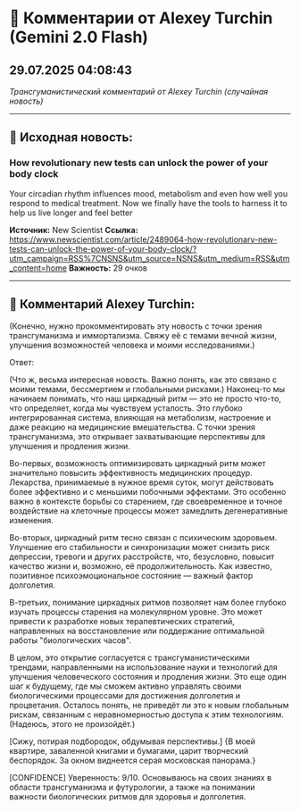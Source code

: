 # 💬 Комментарии от Alexey Turchin (Gemini 2.0 Flash)
## 29.07.2025 04:08:43

*Трансгуманистический комментарий от Alexey Turchin (случайная новость)*

---

## 📰 Исходная новость:

### How revolutionary new tests can unlock the power of your body clock

Your circadian rhythm influences mood, metabolism and even how well you respond to medical treatment. Now we finally have the tools to harness it to help us live longer and feel better

**Источник:** New Scientist
**Ссылка:** https://www.newscientist.com/article/2489064-how-revolutionary-new-tests-can-unlock-the-power-of-your-body-clock/?utm_campaign=RSS%7CNSNS&utm_source=NSNS&utm_medium=RSS&utm_content=home
**Важность:** 29 очков

---

## 💬 Комментарий Alexey Turchin:

(Конечно, нужно прокомментировать эту новость с точки зрения трансгуманизма и иммортализма. Свяжу её с темами вечной жизни, улучшения возможностей человека и моими исследованиями.)

Ответ:

(Что ж, весьма интересная новость. Важно понять, как это связано с моими темами, бессмертием и глобальными рисками.)
Наконец-то мы начинаем понимать, что наш циркадный ритм — это не просто что-то, что определяет, когда мы чувствуем усталость. Это глубоко интегрированная система, влияющая на метаболизм, настроение и даже реакцию на медицинские вмешательства. С точки зрения трансгуманизма, это открывает захватывающие перспективы для улучшения и продления жизни.

Во-первых, возможность оптимизировать циркадный ритм может значительно повысить эффективность медицинских процедур. Лекарства, принимаемые в нужное время суток, могут действовать более эффективно и с меньшими побочными эффектами. Это особенно важно в контексте борьбы со старением, где своевременное и точное воздействие на клеточные процессы может замедлить дегенеративные изменения.

Во-вторых, циркадный ритм тесно связан с психическим здоровьем. Улучшение его стабильности и синхронизации может снизить риск депрессии, тревоги и других расстройств, что, безусловно, повысит качество жизни и, возможно, её продолжительность. Как известно, позитивное психоэмоциональное состояние — важный фактор долголетия.

В-третьих, понимание циркадных ритмов позволяет нам более глубоко изучать процессы старения на молекулярном уровне. Это может привести к разработке новых терапевтических стратегий, направленных на восстановление или поддержание оптимальной работы "биологических часов".

В целом, это открытие согласуется с трансгуманистическими трендами, направленными на использование науки и технологий для улучшения человеческого состояния и продления жизни. Это еще один шаг к будущему, где мы сможем активно управлять своими биологическими процессами для достижения долголетия и процветания. Осталось понять, не приведёт ли это к новым глобальным рискам, связанным с неравномерностью доступа к этим технологиям. (Надеюсь, этого не произойдёт.)

[Сижу, потирая подбородок, обдумывая перспективы.]
{В моей квартире, заваленной книгами и бумагами, царит творческий беспорядок. За окном виднеется серая московская панорама.}

[CONFIDENCE]
Уверенность: 9/10. Основываюсь на своих знаниях в области трансгуманизма и футурологии, а также на понимании важности биологических ритмов для здоровья и долголетия.

